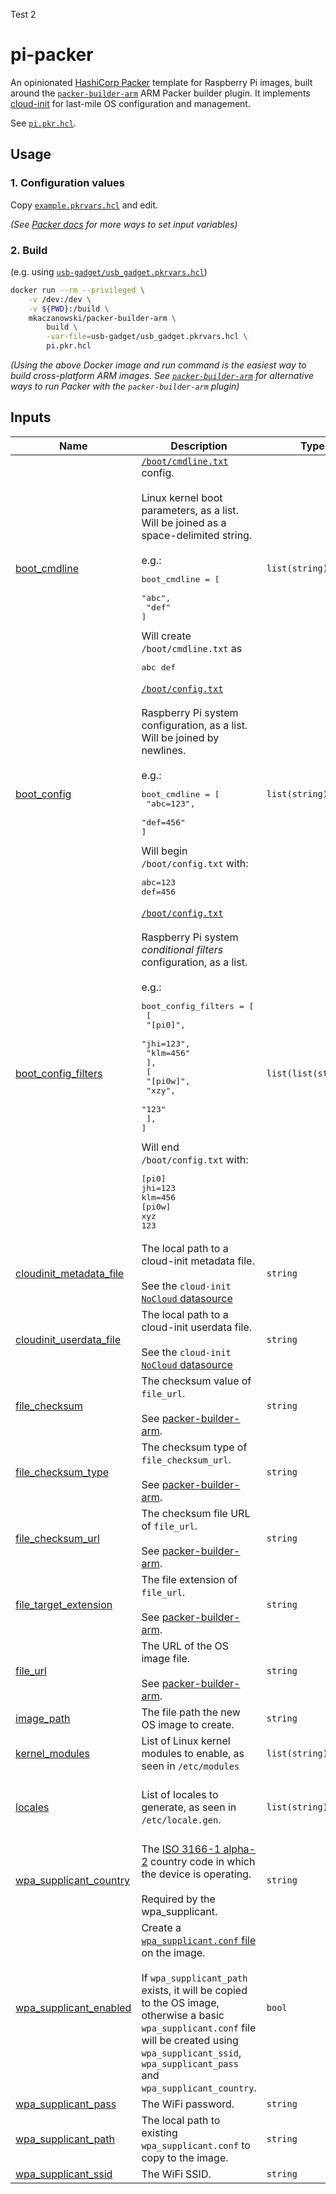Test 2

# pi-packer

An opinionated [HashiCorp Packer](https://www.packer.io) template for Raspberry Pi images, built around the [`packer-builder-arm`](https://github.com/mkaczanowski/packer-builder-arm) ARM Packer builder plugin. It implements [cloud-init](https://cloudinit.readthedocs.io/en/latest/index.html) for last-mile OS configuration and management.

See [`pi.pkr.hcl`](pi.pkr.hcl).

## Usage

### 1. Configuration values

Copy [`example.pkrvars.hcl`](example.pkrvars.hcl) and edit.

*(See [Packer docs](https://www.packer.io/docs/templates/hcl_templates/variables#assigning-values-to-build-variables) for more ways to set input variables)*

### 2. Build

(e.g. using [`usb-gadget/usb_gadget.pkrvars.hcl`](usb-gadget/usb\_gadget.pkrvars.hcl))
```bash
docker run --rm --privileged \
    -v /dev:/dev \
    -v ${PWD}:/build \
    mkaczanowski/packer-builder-arm \
        build \
        -var-file=usb-gadget/usb_gadget.pkrvars.hcl \
        pi.pkr.hcl
```
*(Using the above Docker image and run command is the easiest way to build cross-platform ARM images. See [`packer-builder-arm`](https://github.com/mkaczanowski/packer-builder-arm#quick-start) for alternative ways to run Packer with the `packer-builder-arm` plugin)*

## Inputs

| Name | Description | Type | Default | Required |
|------|-------------|------|---------|:--------:|
| <a name="input_boot_cmdline"></a> [boot\_cmdline](#input\_boot\_cmdline) | [`/boot/cmdline.txt`](https://www.raspberrypi.org/documentation/configuration/cmdline-txt.md) config.<br>    <br>Linux kernel boot parameters, as a list. Will be joined as a space-delimited string.<br><br>e.g.:<pre>boot_cmdline = [<br>    "abc",<br>    "def"<br>]</pre>Will create `/boot/cmdline.txt` as<pre>abc def</pre> | `list(string)` | <pre>[<br>  "console=serial0,115200",<br>  "console=tty1",<br>  "root=/dev/mmcblk0p2",<br>  "rootfstype=ext4",<br>  "elevator=deadline",<br>  "fsck.repair=yes",<br>  "rootwait",<br>  "quiet",<br>  "init=/usr/lib/raspi-config/init_resize.sh"<br>]</pre> | no |
| <a name="input_boot_config"></a> [boot\_config](#input\_boot\_config) | [`/boot/config.txt`](https://www.raspberrypi.org/documentation/configuration/config-txt/README.md)<br><br>Raspberry Pi system configuration, as a list. Will be joined by newlines.<br><br>e.g.:<pre>boot_cmdline = [<br>    "abc=123",<br>    "def=456"<br>]</pre>Will begin `/boot/config.txt` with:<pre>abc=123<br>def=456</pre> | `list(string)` | `[]` | no |
| <a name="input_boot_config_filters"></a> [boot\_config\_filters](#input\_boot\_config\_filters) | [`/boot/config.txt`](ttps://www.raspberrypi.org/documentation/configuration/config-txt/conditional.md)<br><br>Raspberry Pi system *conditional filters* configuration, as a list.<br><br>e.g.:<pre>boot_config_filters = [<br>    [<br>        "[pi0]",<br>        "jhi=123",<br>        "klm=456"<br>    ],<br>    [<br>        "[pi0w]",<br>        "xzy",<br>        "123"<br>    ],<br>]</pre>Will end `/boot/config.txt` with:<pre>[pi0]<br>jhi=123<br>klm=456<br>[pi0w]<br>xyz<br>123</pre> | `list(list(string))` | <pre>[<br>  [<br>    "[pi4]",<br>    "dtoverlay=vc4-fkms-v3d",<br>    "max_framebuffers=2"<br>  ]<br>]</pre> | no |
| <a name="input_cloudinit_metadata_file"></a> [cloudinit\_metadata\_file](#input\_cloudinit\_metadata\_file) | The local path to a cloud-init metadata file.<br>    <br>See the `cloud-init` [`NoCloud` datasource](https://cloudinit.readthedocs.io/en/latest/topics/datasources/nocloud.html) | `string` | n/a | yes |
| <a name="input_cloudinit_userdata_file"></a> [cloudinit\_userdata\_file](#input\_cloudinit\_userdata\_file) | The local path to a cloud-init userdata file.<br>    <br>See the `cloud-init` [`NoCloud` datasource](https://cloudinit.readthedocs.io/en/latest/topics/datasources/nocloud.html) | `string` | n/a | yes |
| <a name="input_file_checksum"></a> [file\_checksum](#input\_file\_checksum) | The checksum value of `file_url`.<br><br>See [packer-builder-arm](https://github.com/mkaczanowski/packer-builder-arm#remote-file). | `string` | `""` | no |
| <a name="input_file_checksum_type"></a> [file\_checksum\_type](#input\_file\_checksum\_type) | The checksum type of `file_checksum_url`.<br>    <br>See [packer-builder-arm](https://github.com/mkaczanowski/packer-builder-arm#remote-file). | `string` | `"sha256"` | no |
| <a name="input_file_checksum_url"></a> [file\_checksum\_url](#input\_file\_checksum\_url) | The checksum file URL of `file_url`.<br>    <br>See [packer-builder-arm](https://github.com/mkaczanowski/packer-builder-arm#remote-file). | `string` | `""` | no |
| <a name="input_file_target_extension"></a> [file\_target\_extension](#input\_file\_target\_extension) | The file extension of `file_url`.<br>    <br>See [packer-builder-arm](https://github.com/mkaczanowski/packer-builder-arm#remote-file). | `string` | `"zip"` | no |
| <a name="input_file_url"></a> [file\_url](#input\_file\_url) | The URL of the OS image file.<br>    <br>See [packer-builder-arm](https://github.com/mkaczanowski/packer-builder-arm#remote-file). | `string` | n/a | yes |
| <a name="input_image_path"></a> [image\_path](#input\_image\_path) | The file path the new OS image to create. | `string` | n/a | yes |
| <a name="input_kernel_modules"></a> [kernel\_modules](#input\_kernel\_modules) | List of Linux kernel modules to enable, as seen in `/etc/modules` | `list(string)` | `[]` | no |
| <a name="input_locales"></a> [locales](#input\_locales) | List of locales to generate, as seen in `/etc/locale.gen`. | `list(string)` | <pre>[<br>  "en_CA.UTF-8 UTF-8",<br>  "en_US.UTF-8 UTF-8"<br>]</pre> | no |
| <a name="input_wpa_supplicant_country"></a> [wpa\_supplicant\_country](#input\_wpa\_supplicant\_country) | The [ISO 3166-1 alpha-2](https://en.wikipedia.org/wiki/ISO_3166-1_alpha-2) country code in which the device is operating.<br>    <br>Required by the wpa\_supplicant. | `string` | `"CA"` | no |
| <a name="input_wpa_supplicant_enabled"></a> [wpa\_supplicant\_enabled](#input\_wpa\_supplicant\_enabled) | Create a [`wpa_supplicant.conf` file](https://www.raspberrypi.org/documentation/configuration/wireless/wireless-cli.md) on the image.<br>    <br>If `wpa_supplicant_path` exists, it will be copied to the OS image, otherwise a basic `wpa_supplicant.conf` file will be created using `wpa_supplicant_ssid`, `wpa_supplicant_pass` and `wpa_supplicant_country`. | `bool` | `true` | no |
| <a name="input_wpa_supplicant_pass"></a> [wpa\_supplicant\_pass](#input\_wpa\_supplicant\_pass) | The WiFi password. | `string` | `""` | no |
| <a name="input_wpa_supplicant_path"></a> [wpa\_supplicant\_path](#input\_wpa\_supplicant\_path) | The local path to existing `wpa_supplicant.conf` to copy to the image. | `string` | `"/tmp/dummy"` | no |
| <a name="input_wpa_supplicant_ssid"></a> [wpa\_supplicant\_ssid](#input\_wpa\_supplicant\_ssid) | The WiFi SSID. | `string` | `""` | no |
